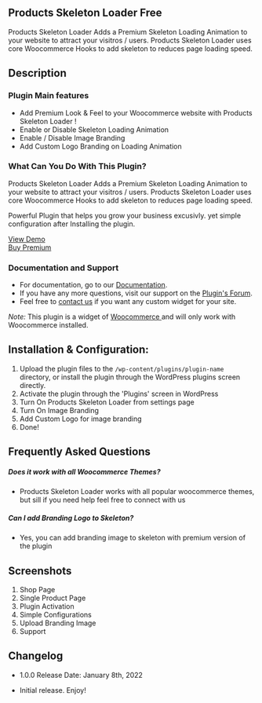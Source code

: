 ## Products Skeleton Loader Free

Products Skeleton Loader Adds a Premium Skeleton Loading Animation to your website to attract your visitros / users.
Products Skeleton Loader uses core Woocommerce Hooks to add skeleton to reduces page loading speed.

## Description 

### Plugin Main features
- Add Premium Look & Feel to your Woocommerce website with Products Skeleton Loader !
- Enable or Disable Skeleton Loading Animation
- Enable / Disable Image Branding
- Add Custom Logo Branding on Loading Animation

### What Can You Do With This Plugin?
Products Skeleton Loader  Adds a Premium Skeleton Loading Animation to your website to attract your visitros / users.
Products Skeleton Loader  uses core Woocommerce Hooks to add skeleton to reduces page loading speed.

Powerful Plugin that helps you grow your business excusivly.
yet simple configuration after Installing the plugin.

[View Demo](https://techriver.com.pk/teknofraction/wooskeleton/)
<br />
[Buy Premium](https://www.codester.com/items/35168/woocommerce-skeleton-loader)

### Documentation and Support

- For documentation, go to our [Documentation](https://techriver.com.pk/teknofraction/wooskeleton/docs).
- If you have any more questions, visit our support on the [Plugin's Forum](https://www.codester.com/items/comments/35168/woocommerce-skeleton-loader).
- Feel free to [contact us](mailto:danishlaeeq1998@gmail.com) if you want any custom widget for your site.

*Note:* This plugin is a widget of [Woocommerce ](https://wordpress.org/plugins/Woocommerce/) and will only work with Woocommerce  installed.

## Installation & Configuration:

1. Upload the plugin files to the `/wp-content/plugins/plugin-name` directory, or install the plugin through the WordPress plugins screen directly.
2. Activate the plugin through the 'Plugins' screen in WordPress
3. Turn On Products Skeleton Loader  from settings page
4. Turn On Image Branding
5. Add Custom Logo for image branding
6. Done!

## Frequently Asked Questions
##### Does it work with all Woocommerce Themes?
- Products Skeleton Loader  works with all popular woocommerce themes, but sill if you need help feel free to connect with us

##### Can I add Branding Logo to Skeleton?
- Yes, you can add branding image to skeleton with premium version of the plugin


## Screenshots
1. Shop Page
2. Single Product Page
3. Plugin Activation
4. Simple Configurations
5. Upload Branding Image
6. Support

## Changelog

- 1.0.0 
Release Date: January 8th, 2022

* Initial release. Enjoy!
